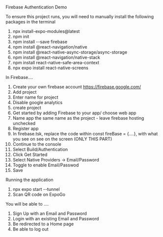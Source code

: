 Firebase Authentication Demo

To ensure this project runs, you will need to manually install the following packages in the terminal

1. npx install-expo-modules@latest
2. npm init
3. npm install --save firebase
4. npm install @react-navigation/native
5. npm install @react-native-async-storage/async-storage
6. npm install @react-navigation/native-stack
7. npm install react-native-safe-area-context
8. npx expo install react-native-screens


In Firebase....

1. Create your own firebase account https://firebase.google.com/
2. Add project
3. Enter name for project
4. Disable google analytics 
5. create project
6. Get started by adding Firebase to your app/ choose web app
7. Name app the same name as the project - leave firebase hosting unchecked
8. Register app
9. In firebase.tsk, replace the code within const fireBase = {....}, with what you see on see on the screen (ONLY THIS PART)
10. Continue to the console
11. Select Build/Authentication
12. Click Get Started 
13. Select Native Providers -> Email/Password
14. Toggle to enable  Email/Passwod
15. Save  



Running the application

1. npx expo start --tunnel
2. Scan QR code on ExpoGo



You will be able to ....


1. Sign Up with an Email and Password
2. Login with an existing Email and Password
3. Be redirected to a Home page
4. Be able to log out








